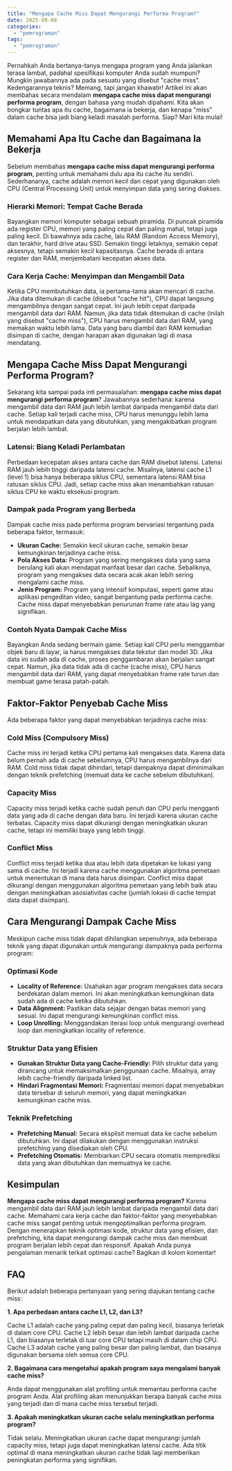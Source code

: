 ```yaml
---
title: "Mengapa Cache Miss Dapat Mengurangi Performa Program?"
date: 2025-08-08
categories: 
  - "pemrograman"
tags: 
  - "pemrograman"
---
```


Pernahkah Anda bertanya-tanya mengapa program yang Anda jalankan terasa lambat, padahal spesifikasi komputer Anda sudah mumpuni? Mungkin jawabannya ada pada sesuatu yang disebut "cache miss". Kedengarannya teknis? Memang, tapi jangan khawatir! Artikel ini akan membahas secara mendalam **mengapa cache miss dapat mengurangi performa program**, dengan bahasa yang mudah dipahami. Kita akan bongkar tuntas apa itu cache, bagaimana ia bekerja, dan kenapa "miss" dalam cache bisa jadi biang keladi masalah performa. Siap? Mari kita mulai!

## Memahami Apa Itu Cache dan Bagaimana Ia Bekerja

Sebelum membahas **mengapa cache miss dapat mengurangi performa program**, penting untuk memahami dulu apa itu cache itu sendiri. Sederhananya, cache adalah memori kecil dan cepat yang digunakan oleh CPU (Central Processing Unit) untuk menyimpan data yang sering diakses.

### Hierarki Memori: Tempat Cache Berada

Bayangkan memori komputer sebagai sebuah piramida. Di puncak piramida ada register CPU, memori yang paling cepat dan paling mahal, tetapi juga paling kecil. Di bawahnya ada cache, lalu RAM (Random Access Memory), dan terakhir, hard drive atau SSD. Semakin tinggi letaknya, semakin cepat aksesnya, tetapi semakin kecil kapasitasnya. Cache berada di antara register dan RAM, menjembatani kecepatan akses data.

### Cara Kerja Cache: Menyimpan dan Mengambil Data

Ketika CPU membutuhkan data, ia pertama-tama akan mencari di cache. Jika data ditemukan di cache (disebut "cache hit"), CPU dapat langsung mengambilnya dengan sangat cepat. Ini jauh lebih cepat daripada mengambil data dari RAM. Namun, jika data tidak ditemukan di cache (inilah yang disebut "cache miss"), CPU harus mengambil data dari RAM, yang memakan waktu lebih lama. Data yang baru diambil dari RAM kemudian disimpan di cache, dengan harapan akan digunakan lagi di masa mendatang.

## Mengapa Cache Miss Dapat Mengurangi Performa Program?

Sekarang kita sampai pada inti permasalahan: **mengapa cache miss dapat mengurangi performa program**? Jawabannya sederhana: karena mengambil data dari RAM jauh lebih lambat daripada mengambil data dari cache. Setiap kali terjadi cache miss, CPU harus menunggu lebih lama untuk mendapatkan data yang dibutuhkan, yang mengakibatkan program berjalan lebih lambat.

### Latensi: Biang Keladi Perlambatan

Perbedaan kecepatan akses antara cache dan RAM disebut latensi. Latensi RAM jauh lebih tinggi daripada latensi cache. Misalnya, latensi cache L1 (level 1) bisa hanya beberapa siklus CPU, sementara latensi RAM bisa ratusan siklus CPU. Jadi, setiap cache miss akan menambahkan ratusan siklus CPU ke waktu eksekusi program.

### Dampak pada Program yang Berbeda

Dampak cache miss pada performa program bervariasi tergantung pada beberapa faktor, termasuk:

- **Ukuran Cache:** Semakin kecil ukuran cache, semakin besar kemungkinan terjadinya cache miss.
- **Pola Akses Data:** Program yang sering mengakses data yang sama berulang kali akan mendapat manfaat besar dari cache. Sebaliknya, program yang mengakses data secara acak akan lebih sering mengalami cache miss.
- **Jenis Program:** Program yang intensif komputasi, seperti game atau aplikasi pengeditan video, sangat bergantung pada performa cache. Cache miss dapat menyebabkan penurunan frame rate atau lag yang signifikan.

### Contoh Nyata Dampak Cache Miss

Bayangkan Anda sedang bermain game. Setiap kali CPU perlu menggambar objek baru di layar, ia harus mengakses data tekstur dan model 3D. Jika data ini sudah ada di cache, proses penggambaran akan berjalan sangat cepat. Namun, jika data tidak ada di cache (cache miss), CPU harus mengambil data dari RAM, yang dapat menyebabkan frame rate turun dan membuat game terasa patah-patah.

## Faktor-Faktor Penyebab Cache Miss

Ada beberapa faktor yang dapat menyebabkan terjadinya cache miss:

### Cold Miss (Compulsory Miss)

Cache miss ini terjadi ketika CPU pertama kali mengakses data. Karena data belum pernah ada di cache sebelumnya, CPU harus mengambilnya dari RAM. Cold miss tidak dapat dihindari, tetapi dampaknya dapat diminimalkan dengan teknik prefetching (memuat data ke cache sebelum dibutuhkan).

### Capacity Miss

Capacity miss terjadi ketika cache sudah penuh dan CPU perlu mengganti data yang ada di cache dengan data baru. Ini terjadi karena ukuran cache terbatas. Capacity miss dapat dikurangi dengan meningkatkan ukuran cache, tetapi ini memiliki biaya yang lebih tinggi.

### Conflict Miss

Conflict miss terjadi ketika dua atau lebih data dipetakan ke lokasi yang sama di cache. Ini terjadi karena cache menggunakan algoritma pemetaan untuk menentukan di mana data harus disimpan. Conflict miss dapat dikurangi dengan menggunakan algoritma pemetaan yang lebih baik atau dengan meningkatkan asosiativitas cache (jumlah lokasi di cache tempat data dapat disimpan).

## Cara Mengurangi Dampak Cache Miss

Meskipun cache miss tidak dapat dihilangkan sepenuhnya, ada beberapa teknik yang dapat digunakan untuk mengurangi dampaknya pada performa program:

### Optimasi Kode

- **Locality of Reference:** Usahakan agar program mengakses data secara berdekatan dalam memori. Ini akan meningkatkan kemungkinan data sudah ada di cache ketika dibutuhkan.
- **Data Alignment:** Pastikan data sejajar dengan batas memori yang sesuai. Ini dapat mengurangi kemungkinan conflict miss.
- **Loop Unrolling:** Menggandakan iterasi loop untuk mengurangi overhead loop dan meningkatkan locality of reference.

### Struktur Data yang Efisien

- **Gunakan Struktur Data yang Cache-Friendly:** Pilih struktur data yang dirancang untuk memaksimalkan penggunaan cache. Misalnya, array lebih cache-friendly daripada linked list.
- **Hindari Fragmentasi Memori:** Fragmentasi memori dapat menyebabkan data tersebar di seluruh memori, yang dapat meningkatkan kemungkinan cache miss.

### Teknik Prefetching

- **Prefetching Manual:** Secara eksplisit memuat data ke cache sebelum dibutuhkan. Ini dapat dilakukan dengan menggunakan instruksi prefetching yang disediakan oleh CPU.
- **Prefetching Otomatis:** Membiarkan CPU secara otomatis memprediksi data yang akan dibutuhkan dan memuatnya ke cache.

## Kesimpulan

**Mengapa cache miss dapat mengurangi performa program?** Karena mengambil data dari RAM jauh lebih lambat daripada mengambil data dari cache. Memahami cara kerja cache dan faktor-faktor yang menyebabkan cache miss sangat penting untuk mengoptimalkan performa program. Dengan menerapkan teknik optimasi kode, struktur data yang efisien, dan prefetching, kita dapat mengurangi dampak cache miss dan membuat program berjalan lebih cepat dan responsif. Apakah Anda punya pengalaman menarik terkait optimasi cache? Bagikan di kolom komentar!

## FAQ

Berikut adalah beberapa pertanyaan yang sering diajukan tentang cache miss:

**1\. Apa perbedaan antara cache L1, L2, dan L3?**

Cache L1 adalah cache yang paling cepat dan paling kecil, biasanya terletak di dalam core CPU. Cache L2 lebih besar dan lebih lambat daripada cache L1, dan biasanya terletak di luar core CPU tetapi masih di dalam chip CPU. Cache L3 adalah cache yang paling besar dan paling lambat, dan biasanya digunakan bersama oleh semua core CPU.

**2\. Bagaimana cara mengetahui apakah program saya mengalami banyak cache miss?**

Anda dapat menggunakan alat profiling untuk memantau performa cache program Anda. Alat profiling akan menunjukkan berapa banyak cache miss yang terjadi dan di mana cache miss tersebut terjadi.

**3\. Apakah meningkatkan ukuran cache selalu meningkatkan performa program?**

Tidak selalu. Meningkatkan ukuran cache dapat mengurangi jumlah capacity miss, tetapi juga dapat meningkatkan latensi cache. Ada titik optimal di mana meningkatkan ukuran cache tidak lagi memberikan peningkatan performa yang signifikan.
